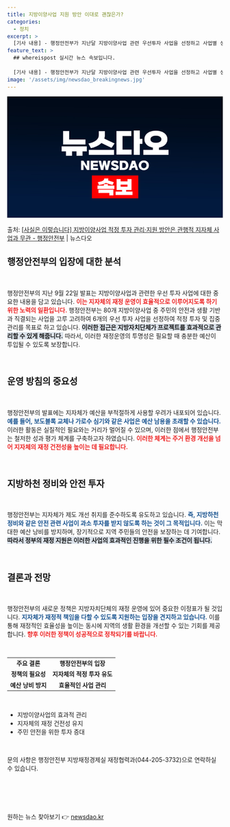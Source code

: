 ```yaml
---
title: 지방이양사업 지원 방안 이대로 괜찮은가?
categories:
  - 정치
excerpt: >
  [기사 내용] - 행정안전부가 지난달 지방이양사업 관련 우선투자 사업을 선정하고 사업별 성과평가 체계를 마련…
feature_text: >
  ## whereispost 실시간 뉴스 속보입니다.

  [기사 내용] - 행정안전부가 지난달 지방이양사업 관련 우선투자 사업을 선정하고 사업별 성과평가 체계를 마련…
image: '/assets/img/newsdao_breakingnews.jpg'
---
```


![뉴스다오 속보](/assets/img/newsdao_breakingnews.jpg)

<p>출처: <a href="https://newsdao.kr/2091" rel="dofollow">[사실은 이렇습니다] 지방이양사업 적정 투자 관리·지원 방안은 관행적 지자체 사업과 무관 - 행정안전부</a> | 뉴스다오</p>

<h2 data-ke-size="size26">행정안전부의 입장에 대한 분석</h2>

<p data-ke-size="size16">&nbsp;</p>

행정안전부의 지난 9월 22일 발표는 지방이양사업과 관련한 우선 투자 사업에 대한 중요한 내용을 담고 있습니다. <b><span style="color: #ee2323;">이는 지자체의 재정 운영이 효율적으로 이루어지도록 하기 위한 노력의 일환입니다.</span></b> 행정안전부는 80개 지방이양사업 중 주민의 안전과 생활 기반과 직결되는 사업을 고루 고려하여 6개의 우선 투자 사업을 선정하여 적정 투자 및 집중관리를 목표로 하고 있습니다. <b><span style="background-color: #21538527;">이러한 접근은 지방자치단체가 프로젝트를 효과적으로 관리할 수 있게 해줍니다.</span></b> 따라서, 이러한 재정운영의 투명성은 필요할 때 충분한 예산이 투입될 수 있도록 보장합니다.

<p data-ke-size="size16">&nbsp;</p>

<h2 data-ke-size="size26">운영 방침의 중요성</h2>

<p data-ke-size="size16">&nbsp;</p>

행정안전부의 발표에는 지자체가 예산을 부적절하게 사용할 우려가 내포되어 있습니다. <b><span style="color: #1a5490;">예를 들어, 보도블록 교체나 가로수 심기와 같은 사업은 예산 남용을 초래할 수 있습니다.</span></b> 이러한 활동은 실질적인 필요와는 거리가 멀어질 수 있으며, 이러한 점에서 행정안전부는 철저한 성과 평가 체계를 구축하고자 하였습니다. <b><span style="color: #ee2323;">이러한 체계는 주거 환경 개선을 넘어 지자체의 재정 건전성을 높이는 데 필요합니다.</span></b> 

<p data-ke-size="size16">&nbsp;</p>

<h2 data-ke-size="size26">지방하천 정비와 안전 투자</h2>

<p data-ke-size="size16">&nbsp;</p>

행정안전부는 지자체가 제도 개선 취지를 준수하도록 유도하고 있습니다. <b><span style="color: #1a5490;">즉, 지방하천 정비와 같은 안전 관련 사업이 과소 투자를 받지 않도록 하는 것이 그 목적입니다.</span></b> 이는 막대한 예산 낭비를 방지하며, 장기적으로 지역 주민들의 안전을 보장하는 데 기여합니다. <b><span style="background-color: #21538527;">따라서 정부의 재정 지원은 이러한 사업의 효과적인 진행을 위한 필수 조건이 됩니다.</span></b>

<p data-ke-size="size16">&nbsp;</p>

<h2 data-ke-size="size26">결론과 전망</h2>

<p data-ke-size="size16">&nbsp;</p>

행정안전부의 새로운 정책은 지방자치단체의 재정 운영에 있어 중요한 이정표가 될 것입니다. <b><span style="color: #1a5490;">지자체가 재정적 책임을 다할 수 있도록 지원하는 입장을 견지하고 있습니다.</span></b> 이를 통해 재정적인 효율성을 높이는 동시에 지역의 생활 환경을 개선할 수 있는 기회를 제공합니다. <b><span style="color: #ee2323;">향후 이러한 정책이 성공적으로 정착되기를 바랍니다.</span></b> 

<p data-ke-size="size16">&nbsp;</p>

<table style="width: 100%; border-collapse: collapse;">
  <tbody>
    <tr>
      <td style="text-align: center; height: 17px;"><b>주요 결론</b></td>
      <td style="text-align: center; height: 17px;"><b>행정안전부의 입장</b></td>
    </tr>
    <tr>
      <td style="text-align: center; height: 17px;"><b>정책의 필요성</b></td>
      <td style="text-align: center; height: 17px;"><b>지자체의 적정 투자 유도</b></td>
    </tr>
    <tr>
      <td style="text-align: center; height: 17px;"><b>예산 낭비 방지</b></td>
      <td style="text-align: center; height: 17px;"><b>효율적인 사업 관리</b></td>
    </tr>
  </tbody>
</table>

<p data-ke-size="size16">&nbsp;</p>

<ul>
  <li>지방이양사업의 효과적 관리</li>
  <li>지자체의 재정 건전성 유지</li>
  <li>주민 안전을 위한 투자 증대</li>
</ul>

<p data-ke-size="size16">&nbsp;</p>

문의 사항은 행정안전부 지방재정경제실 재정협력과(044-205-3732)으로 연락하실 수 있습니다. 

<br>
<br>
<p data-ke-size="size16">&nbsp;</p> 

원하는 뉴스 찾아보기 👉 <a href="https://newsdao.kr" rel="dofollow">newsdao.kr</a>


